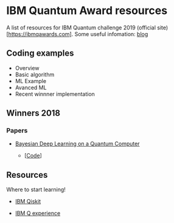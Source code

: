 # IBM Quantum Award resources
A list of resources for IBM Quantum challenge 2019 (official site)[https://ibmqawards.com]. Some useful infomation: [blog](https://www.ibm.com/blogs/research/2019/09/building-quantum-skills/)

## Coding examples

- Overview
- Basic algorithm
- ML Example
- Avanced ML
- Recent winnner implementation

## Winners 2018

### Papers

- [Bayesian Deep Learning on a Quantum Computer](https://arxiv.org/pdf/1806.11463.pdf)

  - [[Code](https://gitlab.com/apozas/bayesian-dl-quantum/)]

## Resources

Where to start learning!

- [IBM Qiskit](https://qiskit.org)

- [IBM Q experience](https://quantum-computing.ibm.com)
